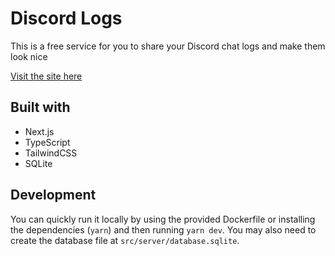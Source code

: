 # Discord Logs

This is a free service for you to share your Discord chat logs and make them look nice

[Visit the site here](https://discordlogs.jlz.fun)

## Built with

- Next.js
- TypeScript
- TailwindCSS
- SQLite

## Development

You can quickly run it locally by using the provided Dockerfile or installing the dependencies (`yarn`) and then running `yarn dev`. You may also need to create the database file at `src/server/database.sqlite`.

